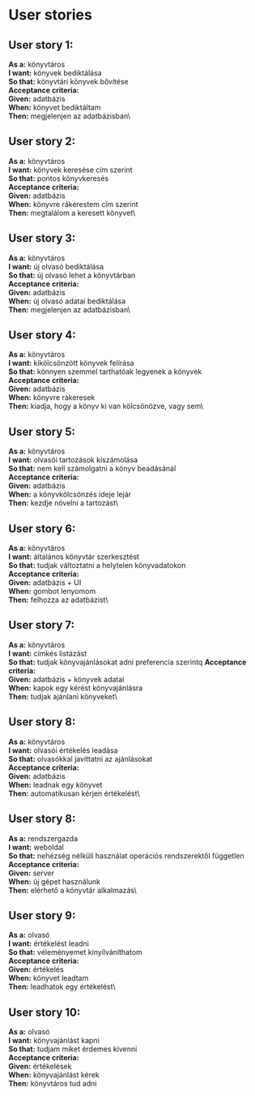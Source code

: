 # **User stories**
## **User story 1:**
**As a:** könyvtáros\
**I want:** könyvek bediktálása\
**So that:** könyvtári könyvek bővítése\
**Acceptance criteria:**\
**Given:** adatbázis\
**When:** könyvet bediktáltam\
**Then:** megjelenjen az adatbázisban\

## **User story 2:**
**As a:** könyvtáros\
**I want:** könyvek keresése cím szerint\
**So that:** pontos könyvkeresés\
**Acceptance criteria:**\
**Given:** adatbázis\
**When:** könyvre rákerestem cím szerint\
**Then:** megtalálom a keresett könyvet\

## **User story 3:**
**As a:** könyvtáros\
**I want:** új olvasó bediktálása\
**So that:** új olvasó lehet a könyvtárban\
**Acceptance criteria:**\
**Given:** adatbázis\
**When:** új olvasó adatai bediktálása\
**Then:** megjelenjen az adatbázisban\

## **User story 4:**
**As a:** könyvtáros\
**I want:** kikölcsönzött könyvek felírása\
**So that:** könnyen szemmel tarthatóak legyenek a könyvek\
**Acceptance criteria:**\
**Given:** adatbázis\
**When:** könyvre rákeresek\
**Then:** kiadja, hogy a könyv ki van kölcsönözve, vagy sem\

## **User story 5:**
**As a:** könyvtáros\
**I want:** olvasói tartozások kiszámolása\
**So that:** nem kell számolgatni a könyv beadásánál\
**Acceptance criteria:**\
**Given:** adatbázis\
**When:** a könyvkölcsönzés ideje lejár\
**Then:** kezdje növelni a tartozást\

## **User story 6:**
**As a:** könyvtáros\
**I want:** általános könyvtár szerkesztést\
**So that:** tudjak változtatni a helytelen könyvadatokon\
**Acceptance criteria:**\
**Given:** adatbázis + UI\
**When:** gombot lenyomom\
**Then:** felhozza az adatbázist\

## **User story 7:**
**As a:** könyvtáros\
**I want:** címkés listázást\
**So that:** tudjak könyvajánlásokat adni preferencia szerintq
**Acceptance criteria:**\
**Given:** adatbázis + könyvek adatai\
**When:** kapok egy kérést könyvajánlásra\
**Then:** tudjak ajánlani könyveket\

## **User story 8:**
**As a:** könyvtáros\
**I want:** olvasói értékelés leadása\
**So that:** olvasókkal javíttatni az ajánlásokat\
**Acceptance criteria:**\
**Given:** adatbázis\
**When:** leadnak egy könyvet\
**Then:** automatikusan kérjen értékelést\

## **User story 8:**
**As a:** rendszergazda\
**I want:** weboldal\
**So that:** nehézség nélküli használat operációs rendszerektől független\
**Acceptance criteria:**\
**Given:** server\
**When:** új gépet használunk\
**Then:** elérhető a könyvtár alkalmazás\

## **User story 9:**
**As a:** olvasó\
**I want:** értékelést leadni\
**So that:** véleményemet kinyílváníthatom\
**Acceptance criteria:**\
**Given:** értékelés\
**When:** könyvet leadtam\
**Then:** leadhatok egy értékelést\

## **User story 10:**
**As a:** olvasó\
**I want:** könyvajánlást kapni\
**So that:** tudjam miket érdemes kivenni\
**Acceptance criteria:**\
**Given:** értékelések\
**When:** könyvajánlást kérek\
**Then:** könyvtáros tud adni
